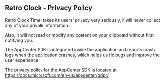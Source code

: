 ## Retro Clock - Privacy Policy

Retro Clock Timer takes its users' privacy very seriously, it will never collect any of your private information. 

Also, it will not read or modify any content on your clipboard without first notifying you.

The AppCenter SDK is integrated inside the application and reports crash logs when the application crashes, which helps us fix bugs and improve the user experience.

The privacy policy for the AppCenter SDK is located at https://docs.microsoft.com/en-us/appcenter/gdpr/